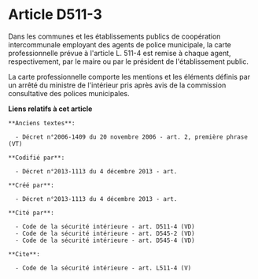 # Article D511-3

Dans les communes et les établissements publics de coopération intercommunale employant des agents de police municipale, la
carte professionnelle prévue à l'article L. 511-4 est remise à chaque agent, respectivement, par le maire ou par le président
de l'établissement public. 

La carte professionnelle comporte les mentions et les éléments définis par un arrêté du ministre de l'intérieur pris après
avis de la commission consultative des polices municipales.

**Liens relatifs à cet article**

	**Anciens textes**:

	  - Décret n°2006-1409 du 20 novembre 2006 - art. 2, première phrase (VT)

	**Codifié par**:

	  - Décret n°2013-1113 du 4 décembre 2013 - art.

	**Créé par**:

	  - Décret n°2013-1113 du 4 décembre 2013 - art.

	**Cité par**:

	  - Code de la sécurité intérieure - art. D511-4 (VD)
	  - Code de la sécurité intérieure - art. D545-2 (VD)
	  - Code de la sécurité intérieure - art. D545-4 (VD)

	**Cite**:

	  - Code de la sécurité intérieure - art. L511-4 (V)
